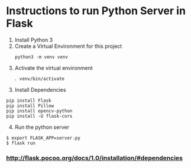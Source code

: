 # Instructions to run Python Server in Flask

1) Install Python 3
2) Create a Virtual Environment for this project
    ```
    python3 -m venv venv
    ```
3) Activate the virtual environment
 ```
    . venv/bin/activate
 ```
 3) Install Dependencies
  ```
  pip install Flask
  pip install Pillow
  pip install opencv-python
  pip install -U flask-cors
  ```

  4) Run the python server

  ```
 $ export FLASK_APP=server.py
 $ flask run
  ```

### http://flask.pocoo.org/docs/1.0/installation/#dependencies
